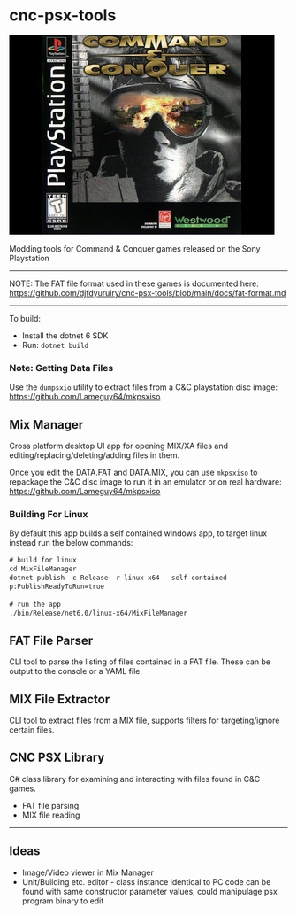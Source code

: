 # cnc-psx-tools

![Best Game Ever Made](docs/cnc.jpg)

Modding tools for Command &amp; Conquer games released on the Sony Playstation

---

NOTE: The FAT file format used in these games is documented here: https://github.com/djfdyuruiry/cnc-psx-tools/blob/main/docs/fat-format.md

---

To build:

- Install the dotnet 6 SDK
- Run: `dotnet build`

### Note: Getting Data Files

Use the `dumpsxio` utility to extract files from a C&C playstation disc image: https://github.com/Lameguy64/mkpsxiso

## Mix Manager

Cross platform desktop UI app for opening MIX/XA files and editing/replacing/deleting/adding files in them. 

Once you edit the DATA.FAT and DATA.MIX, you can use `mkpsxiso` to repackage the C&C disc image to run it in an emulator or on real hardware: https://github.com/Lameguy64/mkpsxiso

### Building For Linux

By default this app builds a self contained windows app, to target linux instead run the below commands:

```
# build for linux
cd MixFileManager
dotnet publish -c Release -r linux-x64 --self-contained -p:PublishReadyToRun=true

# run the app
./bin/Release/net6.0/linux-x64/MixFileManager
```

## FAT File Parser

CLI tool to parse the listing of files contained in a FAT file. These can be output to the console or a YAML file.

## MIX File Extractor

CLI tool to extract files from a MIX file, supports filters for targeting/ignore certain files.

## CNC PSX Library

C# class library for examining and interacting with files found in C&C games.

- FAT file parsing
- MIX file reading

---

## Ideas

- Image/Video viewer in Mix Manager
- Unit/Building etc. editor - class instance identical to PC code can be found with same constructor parameter values, could manipulage psx program binary to edit
